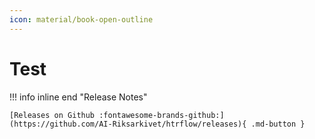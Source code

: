 ```yaml
---
icon: material/book-open-outline
---
```


# Test



!!! info inline end "Release Notes"

    [Releases on Github :fontawesome-brands-github:](https://github.com/AI-Riksarkivet/htrflow/releases){ .md-button }
